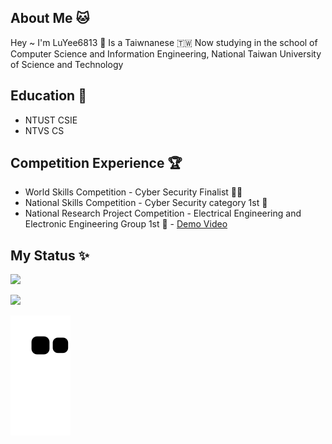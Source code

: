 ## About Me 🐱
Hey ~ I'm LuYee6813 👋  Is a Taiwnanese  🇹🇼 
Now studying in the school of Computer Science and Information Engineering, National Taiwan University of Science and Technology 

## Education 🏫
- NTUST CSIE
- NTVS CS

## Competition Experience 🏆
- World Skills Competition - Cyber Security Finalist 🕵️‍♂️
- National Skills Competition - Cyber Security category 1st 🏅️
- National Research Project Competition - Electrical Engineering and Electronic Engineering Group 1st 🏅️ - [Demo Video](https://www.youtube.com/watch?v=RBECyGg3n4c)


## My Status ✨
![](https://github-readme-stats.vercel.app/api?username=LuYee6813&theme=highcontrast&show_icons=true)

![](https://github-readme-stats.vercel.app/api/top-langs/?username=LuYee6813&theme=highcontrast&layout=compact&card_width=445)

![](https://github.com/LuYee6813/LuYee6813/blob/output/github-contribution-grid-snake.svg)
